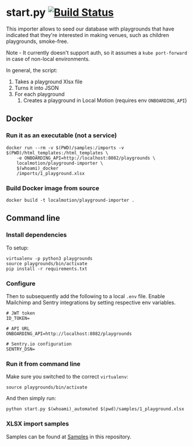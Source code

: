 # start.py [![Build Status](https://travis-ci.org/local-motion/playground-importer.svg?branch=master)](https://travis-ci.org/local-motion/playground-importer)

This importer allows to seed our database with playgrounds that have indicated
that they're interested in making venues, such as children playgrounds, smoke-free.

Note - It currently doesn't support auth, so it assumes a `kube port-forward` in case of
non-local environments.

In general, the script:
1. Takes a playground Xlsx file
1. Turns it into JSON
1. For each playground
    1. Creates a playground in Local Motion (requires env `ONBOARDING_API`)



## Docker
### Run it as an executable (not a service)
```
docker run --rm -v $(PWD)/samples:/imports -v $(PWD)/html_templates:/html_templates \
    -e ONBOARDING_API=http://localhost:8082/playgrounds \
    localmotion/playground-importer \
    $(whoami)_docker
    /imports/1_playground.xlsx
```

### Build Docker image from source
```
docker build -t localmotion/playground-importer .
```


## Command line

### Install dependencies
To setup:
```
virtualenv -p python3 playgrounds
source playgrounds/bin/activate
pip install -r requirements.txt
```

### Configure
Then to subsequently add the following to a local `.env` file. Enable Mailchimp and Sentry
integrations by setting respective env variables.
```
# JWT token
ID_TOKEN=

# API URL
ONBOARDING_API=http://localhost:8082/playgrounds

# Sentry.io configuration
SENTRY_DSN=
```

### Run it from command line
Make sure you switched to the correct `virtualenv`:
```
source playgrounds/bin/activate
```

And then simply run:
```
python start.py $(whoami)_automated $(pwd)/samples/1_playground.xlsx 
```

### XLSX import samples
Samples can be found at [Samples](./samples) in this repository.
 